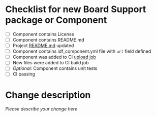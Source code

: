 # Checklist for new Board Support package or Component

- [ ] Component contains License
- [ ] Component contains README.md
- [ ] Project [README.md](../README.md) updated
- [ ] Component contains idf_component.yml file with `url` field defined
- [ ] Component was added to CI [upload job](https://github.com/espressif/esp-bsp/blob/master/.github/workflows/upload_component.yml#L17)
- [ ] New files were added to CI build job
- [ ] _Optional:_ Component contains unit tests
- [ ] CI passing

# Change description
_Please describe your change here_
